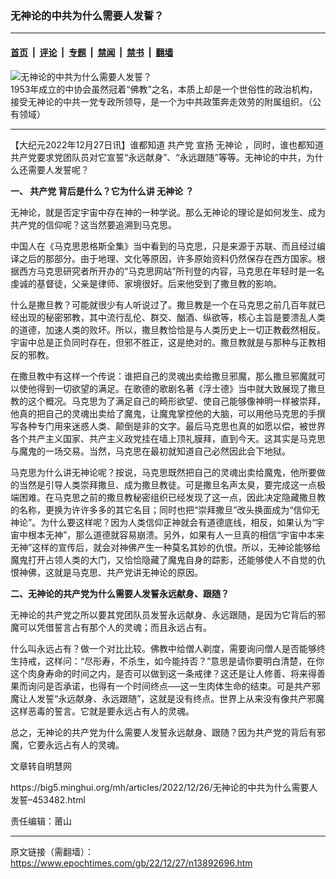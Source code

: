 ### 无神论的中共为什么需要人发誓？

---

#### [首页](../../../..?n13892696) &nbsp;|&nbsp; [评论](../../../../../epoch-comment?n13892696) &nbsp;|&nbsp; [专题](../../../../../epoch-special?n13892696) &nbsp;|&nbsp; [禁闻](../../../../../epoch-news?n13892696) &nbsp;|&nbsp; [禁书](../../../../../books?n13892696) &nbsp;|&nbsp; [翻墙](https://github.com/gfw-breaker/nogfw/blob/master/README.md?n13892696)


<div><img alt="无神论的中共为什么需要人发誓？" class="attachment-djy_600_400 size-djy_600_400 wp-post-image" src="https://i.epochtimes.com/assets/uploads/2021/10/id13281447-new_70561377934074.jpg"/>
<div class="caption">
 1953年成立的中协会虽然冠着“佛教”之名，本质上却是一个世俗性的政治机构，接受无神论的中共一党专政所领导，是一个为中共政策奔走效劳的附属组织。（公有领域）
</div></div><hr/><div class="post_content" id="artbody" itemprop="articleBody">
 <!-- article content begin -->
 <p>
  【大纪元2022年12月27日讯】谁都知道
  <ok href="https://www.epochtimes.com/gb/tag/%E5%85%B1%E4%BA%A7%E5%85%9A.html">
   共产党
  </ok>
  宣扬
  <ok href="https://www.epochtimes.com/gb/tag/%E6%97%A0%E7%A5%9E%E8%AE%BA.html">
   无神论
  </ok>
  ，同时，谁也都知道共产党要求党团队员对它宣誓“永远献身”、“永远跟随”等等。无神论的中共，为什么还需要人发誓呢？
 </p>
 <p>
  <b>
   一、
   <ok href="https://www.epochtimes.com/gb/tag/%E5%85%B1%E4%BA%A7%E5%85%9A.html">
    共产党
   </ok>
   背后是什么？它为什么讲
   <ok href="https://www.epochtimes.com/gb/tag/%E6%97%A0%E7%A5%9E%E8%AE%BA.html">
    无神论
   </ok>
   ？
  </b>
 </p>
 <div id="ar_bArticleContent_OuterFrame">
  <div class="ar_AuthorDate">
   <div class="ar_datesocial">
    <div class="ar_articleContent" id="ar_bArticleContent">
     <p>
      无神论，就是否定宇宙中存在神的一种学说。那么无神论的理论是如何发生、成为共产党的信仰呢？这当然要追溯到马克思。
     </p>
     <p>
      中国人在《马克思恩格斯全集》当中看到的马克思，只是来源于苏联、而且经过编译之后的那部分。由于地理、文化等原因，许多原始资料仍然保存在西方国家。根据西方马克思研究者所开办的“马克思网站”所刊登的内容，马克思在年轻时是一名虔诚的基督徒，父亲是律师、家境很好。后来他受到了撒旦教的影响。
     </p>
     <p>
      什么是撒旦教？可能就很少有人听说过了。撒旦教是一个在马克思之前几百年就已经出现的秘密邪教，其中流行乱伦、群交、酗酒、纵欲等，核心主旨是要溃乱人类的道德，加速人类的败坏。所以，撒旦教恰恰是与人类历史上一切正教截然相反。宇宙中总是正负同时存在，但邪不胜正，这是绝对的。撒旦教就是与那种与正教相反的邪教。
     </p>
     <p>
      在撒旦教中有这样一个传说：谁把自己的灵魂出卖给撒旦邪魔，那么撒旦邪魔就可以使他得到一切欲望的满足。在歌德的歌剧名著《浮士德》当中就大致展现了撒旦教的这个概况。马克思为了满足自己的畸形欲望、使自己能够像神明一样被崇拜，他真的把自己的灵魂出卖给了魔鬼，让魔鬼掌控他的大脑，可以用他马克思的手撰写各种专门用来迷惑人类、颠倒是非的文字。最后马克思也真的如愿以偿，被世界各个共产主义国家、共产主义政党挂在墙上顶礼膜拜，直到今天。这其实是马克思与魔鬼的一场交易。当然，马克思在最初就知道自己必然因此会下地狱。
     </p>
     <p>
      马克思为什么讲无神论呢？按说，马克思既然把自己的灵魂出卖给魔鬼，他所要做的当然是引导人类崇拜撒旦、成为撒旦教徒。可是撒旦名声太臭，要完成这一点极端困难。在马克思之前的撒旦教秘密组织已经发现了这一点，因此决定隐藏撒旦教的名称，更换为许许多多的其它名目；同时也把“崇拜撒旦”改头换面成为“信仰无神论”。为什么要这样呢？因为人类信仰正神就会有道德底线，相反，如果认为“宇宙中根本无神”，那么道德就容易崩溃。另外，如果有人一旦真的相信“宇宙中本来无神”这样的宣传后，就会对神佛产生一种莫名其妙的仇恨。所以，无神论能够给魔鬼打开占领人类的大门，又恰恰隐藏了魔鬼自身的踪影，还能够使人不自觉的仇恨神佛，这就是马克思、共产党讲无神论的原因。
     </p>
     <p>
      <b>
       二、无神论的共产党为什么需要人发誓永远献身、跟随？
      </b>
     </p>
     <p>
      无神论的共产党之所以要其党团队员发誓永远献身、永远跟随，是因为它背后的邪魔可以凭借誓言占有那个人的灵魂；而且永远占有。
     </p>
     <p>
      什么叫永远占有？做一个对比比较。佛教中给僧人剃度，需要询问僧人是否能够终生持戒，这样问：“尽形寿，不杀生，如今能持否？”意思是请你要明白清楚，在你这个肉身寿命的时间之内，是否可以做到这一条戒律？这还是让人修善、将来得善果而询问是否承诺，也得有一个时间终点──这一生肉体生命的结束。可是共产邪魔让人发誓“永远献身、永远跟随”，这就是没有终点。世界上从来没有像共产邪魔这样恶毒的誓言。它就是要永远占有人的灵魂。
     </p>
     <p>
      总之，无神论的共产党为什么需要人发誓永远献身、跟随？因为共产党的背后有邪魔，它要永远占有人的灵魂。
     </p>
     <p>
      文章转自明慧网
     </p>
     <p>
      <ok href="https://big5.minghui.org/mh/articles/2022/12/26/无神论的中共为什么需要人发誓--453482.html">
       https://big5.minghui.org/mh/articles/2022/12/26/无神论的中共为什么需要人发誓–453482.html
      </ok>
     </p>
    </div>
    <p>
     责任编辑：莆山
    </p>
   </div>
  </div>
 </div>
 <!-- article content end -->
 <div id="below_article_ad">
 </div>
</div>


---

原文链接（需翻墙）：https://www.epochtimes.com/gb/22/12/27/n13892696.htm